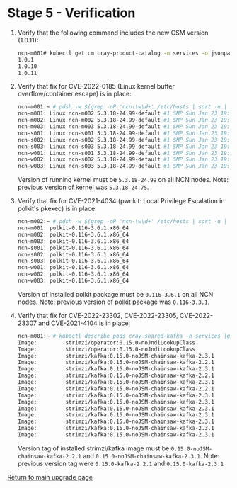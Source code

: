 # Stage 5 - Verification

1. Verify that the following command includes the new CSM version (1.0.11):

   ```bash
   ncn-m001# kubectl get cm cray-product-catalog -n services -o jsonpath='{.data.csm}' | yq r -j - | jq -r 'to_entries[] | .key' | sort -V
   1.0.1
   1.0.10
   1.0.11
   ```

1. Verify that fix for CVE-2022-0185 (Linux kernel buffer overflow/container escape) is in place:

    ```bash
    ncn-m001:~ # pdsh -w $(grep -oP 'ncn-\w\d+' /etc/hosts | sort -u | tr -t '\n' ',') "uname -a"
    ncn-m001: Linux ncn-m002 5.3.18-24.99-default #1 SMP Sun Jan 23 19:03:51 UTC 2022 (712a8e6) x86_64 x86_64 x86_64 GNU/Linux
    ncn-m002: Linux ncn-m002 5.3.18-24.99-default #1 SMP Sun Jan 23 19:03:51 UTC 2022 (712a8e6) x86_64 x86_64 x86_64 GNU/Linux
    ncn-m003: Linux ncn-m003 5.3.18-24.99-default #1 SMP Sun Jan 23 19:03:51 UTC 2022 (712a8e6) x86_64 x86_64 x86_64 GNU/Linux
    ncn-s001: Linux ncn-s001 5.3.18-24.99-default #1 SMP Sun Jan 23 19:03:51 UTC 2022 (712a8e6) x86_64 x86_64 x86_64 GNU/Linux
    ncn-s002: Linux ncn-s002 5.3.18-24.99-default #1 SMP Sun Jan 23 19:03:51 UTC 2022 (712a8e6) x86_64 x86_64 x86_64 GNU/Linux
    ncn-s003: Linux ncn-s003 5.3.18-24.99-default #1 SMP Sun Jan 23 19:03:51 UTC 2022 (712a8e6) x86_64 x86_64 x86_64 GNU/Linux
    ncn-w001: Linux ncn-s001 5.3.18-24.99-default #1 SMP Sun Jan 23 19:03:51 UTC 2022 (712a8e6) x86_64 x86_64 x86_64 GNU/Linux
    ncn-w002: Linux ncn-s002 5.3.18-24.99-default #1 SMP Sun Jan 23 19:03:51 UTC 2022 (712a8e6) x86_64 x86_64 x86_64 GNU/Linux
    ncn-w003: Linux ncn-s003 5.3.18-24.99-default #1 SMP Sun Jan 23 19:03:51 UTC 2022 (712a8e6) x86_64 x86_64 x86_64 GNU/Linux
    ```

    Version of running kernel must be `5.3.18-24.99` on all NCN nodes. Note: previous version of kernel was `5.3.18-24.75`.

1. Verify that fix for CVE-2021-4034 (pwnkit: Local Privilege Escalation in polkit's pkexec) is in place:

    ```bash
    ncn-m002:~ # pdsh -w $(grep -oP 'ncn-\w\d+' /etc/hosts | sort -u | tr -t '\n' ',') "rpm -q polkit"
    ncn-m001: polkit-0.116-3.6.1.x86_64
    ncn-m002: polkit-0.116-3.6.1.x86_64
    ncn-m003: polkit-0.116-3.6.1.x86_64
    ncn-s001: polkit-0.116-3.6.1.x86_64
    ncn-s002: polkit-0.116-3.6.1.x86_64
    ncn-s003: polkit-0.116-3.6.1.x86_64
    ncn-w001: polkit-0.116-3.6.1.x86_64
    ncn-w002: polkit-0.116-3.6.1.x86_64
    ncn-w003: polkit-0.116-3.6.1.x86_64
    ```

    Version of installed polkit package must be `0.116-3.6.1` on all NCN nodes. Note: previous version of polkit package was `0.116-3.3.1`.

1.  Verify that fix for CVE-2022-23302, CVE-2022-23305, CVE-2022-23307 and CVE-2021-4104 is in place:

    ```bash
    ncn-m001:~ # kubectl describe pods cray-shared-kafka -n services |grep Image:
    Image:         strimzi/operator:0.15.0-noJndiLookupClass
    Image:         strimzi/operator:0.15.0-noJndiLookupClass
    Image:         strimzi/kafka:0.15.0-noJSM-chainsaw-kafka-2.3.1
    Image:         strimzi/kafka:0.15.0-noJSM-chainsaw-kafka-2.2.1
    Image:         strimzi/kafka:0.15.0-noJSM-chainsaw-kafka-2.3.1
    Image:         strimzi/kafka:0.15.0-noJSM-chainsaw-kafka-2.2.1
    Image:         strimzi/kafka:0.15.0-noJSM-chainsaw-kafka-2.3.1
    Image:         strimzi/kafka:0.15.0-noJSM-chainsaw-kafka-2.2.1
    Image:         strimzi/kafka:0.15.0-noJSM-chainsaw-kafka-2.3.1
    Image:         strimzi/kafka:0.15.0-noJSM-chainsaw-kafka-2.3.1
    Image:         strimzi/kafka:0.15.0-noJSM-chainsaw-kafka-2.3.1
    Image:         strimzi/kafka:0.15.0-noJSM-chainsaw-kafka-2.3.1
    Image:         strimzi/kafka:0.15.0-noJSM-chainsaw-kafka-2.3.1
    Image:         strimzi/kafka:0.15.0-noJSM-chainsaw-kafka-2.3.1
    Image:         strimzi/kafka:0.15.0-noJSM-chainsaw-kafka-2.3.1
    ```
    
    Version tag of installed strimzi/kafka image must be `0.15.0-noJSM-chainsaw-kafka-2.2.1` and `0.15.0-noJSM-chainsaw-kafka-2.3.1`. Note: previous version tag were `0.15.0-kafka-2.2.1` and `0.15.0-kafka-2.3.1`
    
[Return to main upgrade page](README.md)
